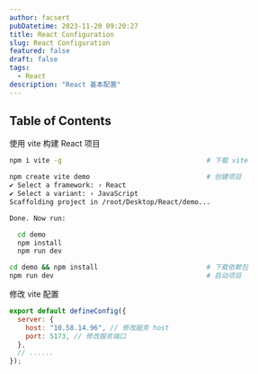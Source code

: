 ```yaml
---
author: facsert
pubDatetime: 2023-11-20 09:20:27
title: React Configuration
slug: React Configuration
featured: false
draft: false
tags:
  - React
description: "React 基本配置"
---
```


<!--
 * @Author       : facsert
 * @Date         : 2023-11-20 09:20:27
 * @LastEditTime : 2023-11-20 10:44:50
 * @Description  : edit description
-->

## Table of Contents

使用 vite 构建 React 项目

```bash
npm i vite -g                                    # 下载 vite

npm create vite demo                             # 创建项目
✔ Select a framework: › React
✔ Select a variant: › JavaScript
Scaffolding project in /root/Desktop/React/demo...

Done. Now run:

  cd demo
  npm install
  npm run dev

cd demo && npm install                           # 下载依赖包
npm run dev                                      # 启动项目
```

修改 vite 配置

```js
export default defineConfig({
  server: {
    host: "10.58.14.96", // 修改服务 host
    port: 5173, // 修改服务端口
  },
  // ......
});
```
